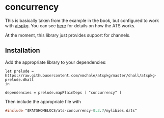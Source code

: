 # concurrency

This is basically taken from the example in the book, but configured to work
with [atspkg](http://hackage.haskell.org/package/ats-pkg). You can see
[here](http://ats-lang.sourceforge.net/DOCUMENT/INT2PROGINATS/HTML/x4387.html)
for details on how the ATS works.

At the moment, this library just provides support for channels.

## Installation

Add the appropriate library to your dependencies:

```dhall
let prelude = https://raw.githubusercontent.com/vmchale/atspkg/master/dhall/atspkg-prelude.dhall
in

dependencies = prelude.mapPlainDeps [ "concurrency" ]
```

Then include the appropriate file with

```ats
#include "$PATSHOMELOCS/ats-concurrency-0.3.7/mylibies.dats"
```
